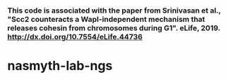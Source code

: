 ### This code is associated with the paper from Srinivasan et al., "Scc2 counteracts a Wapl-independent mechanism that releases cohesin from chromosomes during G1". eLife, 2019. http://dx.doi.org/10.7554/eLife.44736

# nasmyth-lab-ngs
